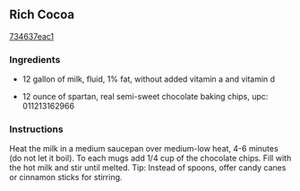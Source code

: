 ## Rich Cocoa

[734637eac1](http://www.food.com/recipe/rich-cocoa-404725)

### Ingredients

 - 12 gallon of milk, fluid, 1% fat, without added vitamin a and vitamin d

 - 12 ounce of spartan, real semi-sweet chocolate baking chips, upc: 011213162966

### Instructions

Heat the milk in a medium saucepan over medium-low heat, 4-6 minutes (do not let it boil). To each mugs add 1/4 cup of the chocolate chips. Fill with the hot milk and stir until melted. Tip: Instead of spoons, offer candy canes or cinnamon sticks for stirring.